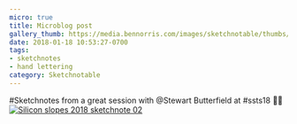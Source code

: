 ```yaml
---
micro: true
title: Microblog post
gallery_thumb: https://media.bennorris.com/images/sketchnotable/thumbs/silicon-slopes-2018-sketchnote-02.jpg
date: 2018-01-18 10:53:27-0700
tags:
- sketchnotes
- hand lettering
category: Sketchnotable
---
```


#Sketchnotes from a great session with @Stewart Butterfield at #ssts18 ✍🏼 [![Silicon slopes 2018 sketchnote 02](https://media.bennorris.com/images/sketchnotable/silicon-slopes-2018/silicon-slopes-2018-sketchnote-02.jpg)](https://media.bennorris.com/images/sketchnotable/silicon-slopes-2018/silicon-slopes-2018-sketchnote-02.jpg)